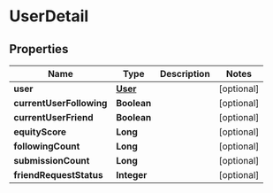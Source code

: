 
# UserDetail

## Properties
Name | Type | Description | Notes
------------ | ------------- | ------------- | -------------
**user** | [**User**](User.md) |  |  [optional]
**currentUserFollowing** | **Boolean** |  |  [optional]
**currentUserFriend** | **Boolean** |  |  [optional]
**equityScore** | **Long** |  |  [optional]
**followingCount** | **Long** |  |  [optional]
**submissionCount** | **Long** |  |  [optional]
**friendRequestStatus** | **Integer** |  |  [optional]




